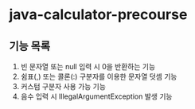 # java-calculator-precourse

## 기능 목록
1. 빈 문자열 또는 null 입력 시 0을 반환하는 기능
2. 쉼표(,) 또는 콜론(:) 구분자를 이용한 문자열 덧셈 기능
3. 커스텀 구분자 사용 가능 기능
4. 음수 입력 시 IllegalArgumentException 발생 기능
